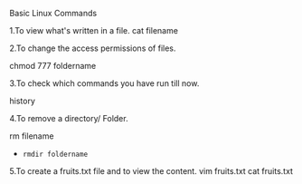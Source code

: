Basic Linux Commands

1.To view what's written in a file.
cat filename


2.To change the access permissions of files.

chmod 777 foldername

3.To check which commands you have run till now.

history

4.To remove a directory/ Folder.

rm filename

-  ``` rmdir foldername ``` 

5.To create a fruits.txt file and to view the content.
vim fruits.txt
 cat fruits.txt